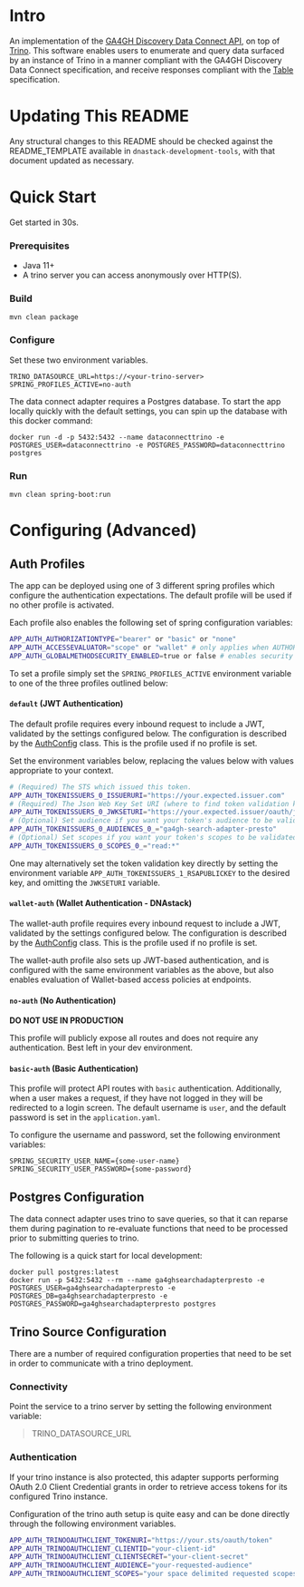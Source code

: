 # Intro

An implementation of the [GA4GH Discovery Data Connect API](https://github.com/ga4gh-discovery/ga4gh-discovery-search), on top of
[Trino](https://trino.io/). This software enables users to enumerate and query data surfaced by an instance of Trino
in a manner compliant with the GA4GH Discovery Data Connect specification, and receive responses compliant with the 
[Table](https://github.com/ga4gh-discovery/ga4gh-discovery-search/blob/develop/TABLE.md) specification.  

# Updating This README

Any structural changes to this README should be checked against the README_TEMPLATE available in `dnastack-development-tools`, with that document updated as necessary.

# Quick Start
Get started in 30s.
### Prerequisites
- Java 11+
- A trino server you can access anonymously over HTTP(S).

### Build

```
mvn clean package
```

### Configure
 
Set these two environment variables.
```$xslt
TRINO_DATASOURCE_URL=https://<your-trino-server>
SPRING_PROFILES_ACTIVE=no-auth
```

The data connect adapter requires a Postgres database. To start the app locally quickly with the default settings, you can 
spin up the database with this docker command:
```
docker run -d -p 5432:5432 --name dataconnecttrino -e POSTGRES_USER=dataconnecttrino -e POSTGRES_PASSWORD=dataconnecttrino postgres
```

### Run
```$xslt
mvn clean spring-boot:run
```

# Configuring (Advanced)

## Auth Profiles

The app can be deployed using one of 3 different spring profiles which configure the authentication expectations. The default profile
will be used if no other profile is activated. 

Each profile also enables the following set of spring configuration variables:

```bash
APP_AUTH_AUTHORIZATIONTYPE="bearer" or "basic" or "none"
APP_AUTH_ACCESSEVALUATOR="scope" or "wallet" # only applies when AUTHORIZATIONTYPE=bearer
APP_AUTH_GLOBALMETHODSECURITY_ENABLED=true or false # enables security annotations on REST endpoints 
```

To set a profile simply set the `SPRING_PROFILES_ACTIVE` environment variable 
to one of the three profiles outlined below:

#### `default` (JWT Authentication)

The default profile requires every inbound request to include a JWT, validated by the settings configured below.
The configuration is described by the [AuthConfig](src/main/java/org/ga4gh/discovery/search/security/AuthConfig.java)
class. This is the profile used if no profile is set.

Set the environment variables below, replacing the values below with values appropriate to your context. 

```bash
# (Required) The STS which issued this token.
APP_AUTH_TOKENISSUERS_0_ISSUERURI="https://your.expected.issuer.com"
# (Required) The Json Web Key Set URI (where to find token validation keys)
APP_AUTH_TOKENISSUERS_0_JWKSETURI="https://your.expected.issuer/oauth/jwks"
# (Optional) Set audience if you want your token's audience to be validated.
APP_AUTH_TOKENISSUERS_0_AUDIENCES_0_="ga4gh-search-adapter-presto"
# (Optional) Set scopes if you want your token's scopes to be validated. Set multiple with _SCOPES_1_, SCOPES_2_...
APP_AUTH_TOKENISSUERS_0_SCOPES_0_="read:*"
```

One may alternatively set the token validation key directly by setting the environment variable `APP_AUTH_TOKENISSUERS_1_RSAPUBLICKEY` to the desired key,
and omitting the `JWKSETURI` variable.

#### `wallet-auth` (Wallet Authentication - DNAstack)

The wallet-auth profile requires every inbound request to include a JWT, validated by the settings configured below.
The configuration is described by the [AuthConfig](src/main/java/org/ga4gh/discovery/search/security/AuthConfig.java)
class. This is the profile used if no profile is set.

The wallet-auth profile also sets up JWT-based authentication, and is configured with the same environment variables as the above, but also enables evaluation of Wallet-based access policies at endpoints.

#### `no-auth` (No Authentication)
**DO NOT USE IN PRODUCTION**

This profile will publicly expose all routes and does not require any authentication. Best left in your dev environment.

#### `basic-auth` (Basic Authentication)

This profile will protect API routes with `basic` authentication. Additionally, when a user makes a request, if they have
not logged in they will be redirected to a login screen. The default username is `user`, and the default password is set in
the `application.yaml`.

To configure the username and password, set the following environment variables:

```
SPRING_SECURITY_USER_NAME={some-user-name}
SPRING_SECURITY_USER_PASSWORD={some-password}
```

## Postgres Configuration
The data connect adapter uses trino to save queries, so that it can reparse them during pagination to re-evaluate functions
that need to be processed prior to submitting queries to trino.

The following is a quick start for local development:
```
docker pull postgres:latest
docker run -p 5432:5432 --rm --name ga4ghsearchadapterpresto -e POSTGRES_USER=ga4ghsearchadapterpresto -e POSTGRES_DB=ga4ghsearchadapterpresto -e POSTGRES_PASSWORD=ga4ghsearchadapterpresto postgres
``` 
## Trino Source Configuration

There are a number of required configuration properties that need to be set in order to communicate with a trino deployment. 
### Connectivity
Point the service to a trino server by setting the following environment variable:
>TRINO_DATASOURCE_URL
### Authentication
If your trino instance is also protected, this adapter supports performing OAuth 2.0 Client Credential grants in order 
to retrieve access tokens for its configured Trino instance.

Configuration of the trino auth setup is quite easy and can be done directly through the following environment variables.

```bash
APP_AUTH_TRINOOAUTHCLIENT_TOKENURI="https://your.sts/oauth/token"
APP_AUTH_TRINOOAUTHCLIENT_CLIENTID="your-client-id"
APP_AUTH_TRINOOAUTHCLIENT_CLIENTSECRET="your-client-secret"
APP_AUTH_TRINOOAUTHCLIENT_AUDIENCE="your-requested-audience"
APP_AUTH_TRINOOAUTHCLIENT_SCOPES="your space delimited requested scopes"
```
